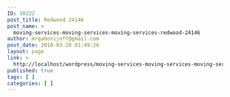 ```yaml
---
ID: 10222
post_title: Redwood 24146
post_name: >
  moving-services-moving-services-moving-services-redwood-24146
author: mrgabonijeff@gmail.com
post_date: 2018-03-28 01:49:26
layout: page
link: >
  http://localhost/wordpress/moving-services-moving-services-moving-services-redwood-24146/
published: true
tags: [ ]
categories: [ ]
---
```

